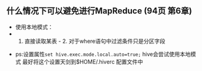 ## 什么情况下可以避免进行MapReduce (94页 第6章)
- 使用本地模式：
 - 1. 直接读取某表
 - 2. 对于where语句中过滤条件只是分区字段
+ ps:设置属性```set hive.exec.mode.local.auto=true;``` hive会尝试使用本地模式
   最好将这个设置天剑到$HOME/.hiverc 配置文件中




